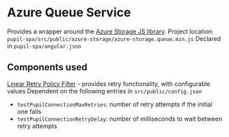 # Azure Queue Service

Provides a wrapper around the [Azure Storage JS library](https://azure.github.io/azure-storage-node/index.html).
Project location: `pupil-spa/src/public/azure-storage/azure-storage.queue.min.js`
Declared in `pupil-spa/angular.json`

## Components used

[Linear Retry Policy Filter](https://azure.github.io/azure-storage-node/LinearRetryPolicyFilter.html) - provides retry functionality, with configurable values
Dependent on the following entries in `src/public/config.json`
- `testPupilConnectionMaxRetries`: number of retry attempts if the initial one fails
- `testPupilConnectionRetryDelay`: number of milliseconds to wait between retry attempts
